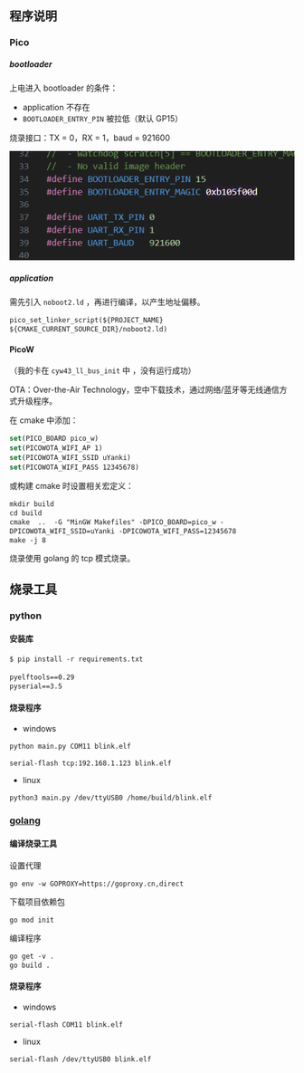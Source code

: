 ## 程序说明

### Pico

##### bootloader

上电进入 bootloader 的条件：

* application 不存在
* `BOOTLOADER_ENTRY_PIN` 被拉低（默认 GP15）

烧录接口：TX = 0，RX = 1，baud = 921600

![image-20230909213514198](.assest/README/image-20230909213514198.png)

##### application

需先引入 `noboot2.ld` ，再进行编译，以产生地址偏移。

```
pico_set_linker_script(${PROJECT_NAME} ${CMAKE_CURRENT_SOURCE_DIR}/noboot2.ld)
```

#### PicoW

（我的卡在 `cyw43_ll_bus_init` 中 ，没有运行成功）

OTA：Over-the-Air Technology，空中下载技术，通过网络/蓝牙等无线通信方式升级程序。

在 cmake 中添加：

```cmake
set(PICO_BOARD pico_w)
set(PICOWOTA_WIFI_AP 1)
set(PICOWOTA_WIFI_SSID uYanki)
set(PICOWOTA_WIFI_PASS 12345678)
```

或构建 cmake 时设置相关宏定义：

```shell
mkdir build
cd build
cmake  ..  -G "MinGW Makefiles" -DPICO_BOARD=pico_w -DPICOWOTA_WIFI_SSID=uYanki -DPICOWOTA_WIFI_PASS=12345678
make -j 8
```

烧录使用 golang 的 tcp 模式烧录。

## 烧录工具

### python

#### 安装库

```shell
$ pip install -r requirements.txt

pyelftools==0.29
pyserial==3.5
```

#### 烧录程序

* windows

```bash
python main.py COM11 blink.elf
```

```shell
serial-flash tcp:192.168.1.123 blink.elf
```

* linux

```shell
python3 main.py /dev/ttyUSB0 /home/build/blink.elf
```

### [golang](https://go.dev/doc/install)

#### 编译烧录工具

设置代理

```shell
go env -w GOPROXY=https://goproxy.cn,direct
```

下载项目依赖包

```shell
go mod init
```

编译程序

```shell
go get -v .
go build .
```

#### 烧录程序

* windows

```
serial-flash COM11 blink.elf
```

* linux

```
serial-flash /dev/ttyUSB0 blink.elf
```

